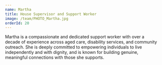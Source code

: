 ```yaml
---
name: Martha
title: House Supervisor and Support Worker
image: /team/PHOTO_Martha.jpg
orderId: 20
---
```


Martha is a compassionate and dedicated support worker with over a decade of experience across aged care, disability services, and community outreach. She is deeply committed to empowering individuals to live independently and with dignity, and is known for building genuine, meaningful connections with those she supports.